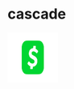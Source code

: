 # cascade
<p align="left">
  <img src="assets/Cash_App.png" alt="CashApp" width="100", height="100">
</p>


